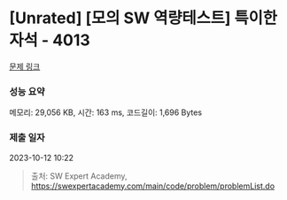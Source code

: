 # [Unrated] [모의 SW 역량테스트] 특이한 자석 - 4013 

[문제 링크](https://swexpertacademy.com/main/code/problem/problemDetail.do?contestProbId=AWIeV9sKkcoDFAVH) 

### 성능 요약

메모리: 29,056 KB, 시간: 163 ms, 코드길이: 1,696 Bytes

### 제출 일자

2023-10-12 10:22



> 출처: SW Expert Academy, https://swexpertacademy.com/main/code/problem/problemList.do